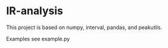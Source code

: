 # IR-analysis
This project is based on numpy, interval, pandas, and peakutils.

Examples see example.py
